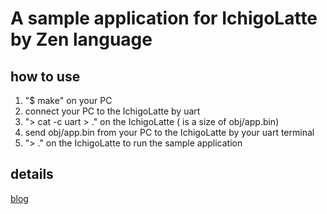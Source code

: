 # A sample application for IchigoLatte by Zen language

## how to use
1. "$ make" on your PC
1. connect your PC to the IchigoLatte by uart
1. "> cat -c <size> uart > ." on the IchigoLatte (<size> is a size of obj/app.bin)
1. send obj/app.bin from your PC to the IchigoLatte by your uart terminal
1. "> ." on the IchigoLatte to run the sample application

## details
[blog](https://yrm006.wordpress.com/?p=11318)
